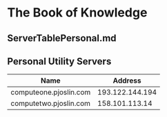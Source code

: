 
# The Book of Knowledge

## ServerTablePersonal.md

## Personal Utility Servers

| Name | Address
|--|--
| computeone.pjoslin.com  |  193.122.144.194
| computetwo.pjoslin.com  |  158.101.113.14
[//]: # ( vim: set ai noet nu sts=2 sw=2 ts=2 tw=78 filetype=markdown :)
